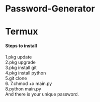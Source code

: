 # Password-Generator

# Termux

<h4>Steps to install</h4>
1.pkg update <br>
2.pkg upgrade <br>
3.pkg install git<br>
4.pkg install python<br>
5.git clone <br>
6.
7.chmod +x main.py<br>
8.python main.py<br>
And there is your unique password.

